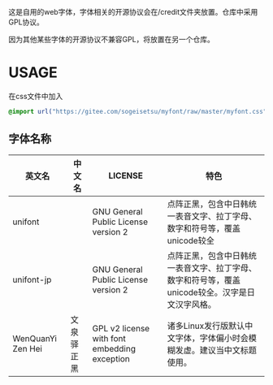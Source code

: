 这是自用的web字体，字体相关的开源协议会在/credit文件夹放置。仓库中采用GPL协议。

因为其他某些字体的开源协议不兼容GPL，将放置在另一个仓库。

# USAGE
在css文件中加入
```css
@import url("https://gitee.com/sogeisetsu/myfont/raw/master/myfont.css");
```

## 字体名称

| 英文名            | 中文名     | LICENSE                                      | 特色                                                         |
| ----------------- | ---------- | -------------------------------------------- | ------------------------------------------------------------ |
| unifont           |            | GNU General Public License version 2         | 点阵正黑，包含中日韩统一表音文字、拉丁字母、数字和符号等，覆盖unicode较全 |
| unifont-jp        |            | GNU General Public License version 2         | 点阵正黑，包含中日韩统一表音文字、拉丁字母、数字和符号等，覆盖unicode较全。汉字是日文汉字风格。 |
| WenQuanYi Zen Hei | 文泉驿正黑 | GPL v2 license with font embedding exception | 诸多Linux发行版默认中文字体，字体偏小时会模糊发虚。建议当中文标题使用。 |

